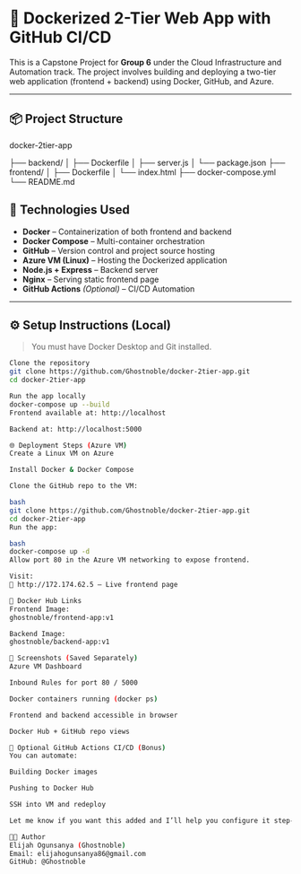 # 🚀 Dockerized 2-Tier Web App with GitHub CI/CD

This is a Capstone Project for **Group 6** under the Cloud Infrastructure and Automation track. The project involves building and deploying a two-tier web application (frontend + backend) using Docker, GitHub, and Azure.

---

## 📦 Project Structure

docker-2tier-app


├── backend/
│ ├── Dockerfile
│ ├── server.js
│ └── package.json
├── frontend/
│ ├── Dockerfile
│ └── index.html
├── docker-compose.yml
└── README.md

## 🔧 Technologies Used

- **Docker** – Containerization of both frontend and backend
- **Docker Compose** – Multi-container orchestration
- **GitHub** – Version control and project source hosting
- **Azure VM (Linux)** – Hosting the Dockerized application
- **Node.js + Express** – Backend server
- **Nginx** – Serving static frontend page
- **GitHub Actions** *(Optional)* – CI/CD Automation

---

## ⚙️ Setup Instructions (Local)

> You must have Docker Desktop and Git installed.

```bash
Clone the repository
git clone https://github.com/Ghostnoble/docker-2tier-app.git
cd docker-2tier-app

Run the app locally
docker-compose up --build
Frontend available at: http://localhost

Backend at: http://localhost:5000

🌐 Deployment Steps (Azure VM)
Create a Linux VM on Azure

Install Docker & Docker Compose

Clone the GitHub repo to the VM:

bash
git clone https://github.com/Ghostnoble/docker-2tier-app.git
cd docker-2tier-app
Run the app:

bash
docker-compose up -d
Allow port 80 in the Azure VM networking to expose frontend.

Visit:
🔗 http://172.174.62.5 — Live frontend page

🐳 Docker Hub Links
Frontend Image:
ghostnoble/frontend-app:v1

Backend Image:
ghostnoble/backend-app:v1

🧪 Screenshots (Saved Separately)
Azure VM Dashboard

Inbound Rules for port 80 / 5000

Docker containers running (docker ps)

Frontend and backend accessible in browser

Docker Hub + GitHub repo views

🔁 Optional GitHub Actions CI/CD (Bonus)
You can automate:

Building Docker images

Pushing to Docker Hub

SSH into VM and redeploy

Let me know if you want this added and I’ll help you configure it step-by-step.

👨‍💻 Author
Elijah Ogunsanya (Ghostnoble)
Email: elijahogunsanya86@gmail.com
GitHub: @Ghostnoble
